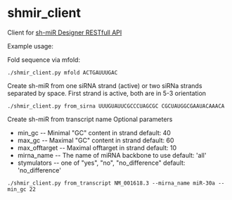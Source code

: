 shmir_client
============

Client for [sh-miR Designer RESTfull API](https://github.com/Nozdi/shmir)

Example usage:

Fold sequence via mfold:
```
./shmir_client.py mfold ACTGAUUUGAC
```

Create sh-miR from one siRNA strand (active) or two siRNa strands separated by space.
    First strand is active, both are in 5-3 orientation
```
./shmir_client.py from_sirna UUUGUAUUCGCCCUAGCGC CGCUAUGGCGAAUACAAACA
```

Create sh-miR from transcript name
Optional parameters
* min_gc -- Minimal "GC" content in strand
    default: 40
* max_gc -- Maximal "GC" content in strand
    default: 60
* max_offtarget -- Maximal offtarget in strand
    default: 10
* mirna_name -- The name of miRNA backbone to use
    default: 'all'
* stymulators -- one of "yes", "no", "no_difference"
    default: 'no_difference'
```
./shmir_client.py from_transcript NM_001618.3 --mirna_name miR-30a --min_gc 22
```